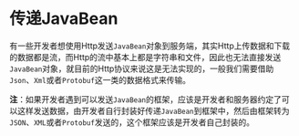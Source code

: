 # 传递JavaBean
有一些开发者想使用Http发送`JavaBean`对象到服务端，其实Http上传数据和下载的数据都是流，而Http的流中基本上都是字符串和文件，因此也无法直接发送`JavaBean`对象，就目前的Http协议来说这是无法实现的，一般我们需要借助`Json`、`Xml`或者`Protobuf`这一类的数据格式来传输。

**注**：如果开发者遇到可以发送`JavaBean`的框架，应该是开发者和服务器约定了可以这样发送数据，由开发者自行封装好传递`JavaBean`到框架中，然后由框架转为`JSON`、`XML`或者`Protobuf`发送的，这个框架应该是开发者自己封装的。